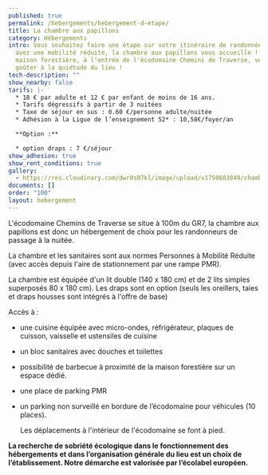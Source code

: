 ```yaml
---
published: true
permalink: /hebergements/hebergement-d-etape/
title: La chambre aux papillons
category: Hébergements
intro: Vous souhaitez faire une étape sur votre itinéraire de randonnée, vous
  avez une mobilité réduite, la chambre aux papillons vous accueille ! Dans la
  maison forestière, à l'entrée de l'écodomaine Chemins de Traverse, venez
  goûter à la quiétude du lieu !
tech-description: ""
show_nearby: false
tarifs: |-
  * 18 € par adulte et 12 € par enfant de moins de 16 ans.
  * Tarifs dégressifs à partir de 3 nuitées
  * Taxe de séjour en sus : 0.60 €/personne adulte/nuitée
  * Adhésion à la Ligue de l’enseignement 52* : 10,58€/foyer/an

  **Option :**

  * option draps : 7 €/séjour
show_adhesion: true
show_rent_conditions: true
gallery:
  - https://res.cloudinary.com/dwr0s07kl/image/upload/v1750683849/chambre-aux-papillons_myogog.jpg
documents: []
order: "100"
layout: hebergement
---
```

L'écodomaine Chemins de Traverse se situe à 100m du GR7, la chambre aux papillons est donc un hébergement de choix pour les randonneurs de passage à la nuitée. 

La chambre et les sanitaires sont aux normes Personnes à Mobilité Réduite (avec accès depuis l'aire de stationnement par une rampe PMR).

La chambre est équipée d'un lit double (140 x 180 cm) et de 2 lits simples superposés 80 x 180 cm). Les draps sont en option (seuls les oreillers, taies et draps housses sont intégrés à l'offre de base)

Accès à :

* une cuisine équipée avec micro-ondes, réfrigérateur, plaques de cuisson, vaisselle et ustensiles de cuisine
* un bloc sanitaires avec douches et toilettes 
* possibilité de barbecue à proximité de la maison forestière sur un espace dédié.
* une place de parking PMR
* un parking non surveillé en bordure de l’écodomaine pour véhicules (10 places). 

  Les déplacements à l'intérieur de l'écodomaine se font à pied.

**La recherche de sobriété écologique dans le fonctionnement des hébergements et dans l’organisation générale du lieu est un choix de l’établissement. Notre démarche est valorisée par l’écolabel européen.**
